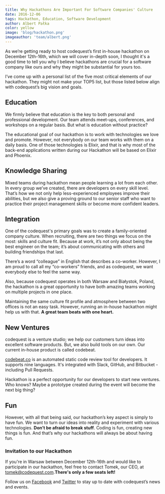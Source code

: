```yaml
---
title: Why Hackathons Are Important For Software Companies' Culture
date: 2016-12-06
tags: Hackathon, Education, Software Development
author: Albert Pałka
color: yellow
image: 'blog/hackathon.png'
imageauthor: 'team/albert.png'
---
```


As we’re getting ready to host codequest’s first in-house hackathon on December 12th-16th, which we will cover in-depth soon, I thought it's a good time to tell you why I believe hackathons are crucial for a software company like ours and why they might be substantial for yours too.

I’ve come up with a personal list of the five most critical elements of our hackathon. They might not make your TOP5 list, but those listed below align with codequest’s big vision and goals.

## **Education**

We firmly believe that education is the key to both personal and professional development. Our team attends meet-ups, conferences, and workshops on a regular basis. But what is education without practice?

The educational goal of our hackathon is to work with technologies we love and promote. However, not everybody on our team works with them on a daily basis. One of those technologies is Elixir, and that is why most of the back-end applications written during our Hackathon will be based on Elixir and Phoenix.

## **Knowledge Sharing**

Mixed teams during hackathon mean people learning a lot from each other. In every group we’ve created, there are developers on every skill level. That’s how we not only help less-experienced employees improve their abilities, but we also give a proving ground to our senior staff who want to practice their project management skills or become more confident leaders.

## **Integration**

One of the codequest's primary goals was to create a family-oriented company culture. When recruiting, there are two things we focus on the most: skills and culture fit. Because at work, it’s not only about being the best engineer on the team; it’s about communicating with others and building friendships that last.

There’s a word “colleague” in English that describes a co-worker. However, I am proud to call all my “co-workers” friends, and as codequest, we want everybody else to feel the same way. 

Also, because codequest operates in both Warsaw and Białystok, Poland, the hackathon is a great opportunity to have both amazing teams working on multiple projects in one place. 

Maintaining the same culture fit profile and atmosphere between two offices is not an easy task. However, running an in-house hackathon might help us with that. **A great team beats with one heart.**

## **New Ventures**

codequest is a venture studio; we help our customers turn ideas into excellent software products. But, we also build tools on our own. Our current in-house product is called codebeat.

[codebeat.co](https://codebeat.co/) is an automated static code review tool for developers. It supports nine languages. It's integrated with Slack, GitHub, and Bitbucket - including Pull Requests.

Hackathon is a perfect opportunity for our developers to start new ventures. Who knows? Maybe a prototype created during the event will become the next big thing?

## **Fun**

However, with all that being said, our hackathon’s key aspect is simply to have fun. We want to turn our ideas into reality and experiment with various technologies. **Don’t be afraid to break stuff**. Coding is fun, creating new things is fun. And that’s why our hackathons will always be about having fun.

### Invitation to our Hackathon

If you're in Warsaw between December 12th-16th and would like to participate in our hackathon, feel free to contact Tomek, our CEO, at [tomek@codequest.com](mailto:tomek@codequest.com).**There's only a few seats left!** 

Follow us on [Facebook](https://www.facebook.com/codequest.eu/) and [Twitter](https://twitter.com/codequest) to stay up to date with codequest’s news and events.
